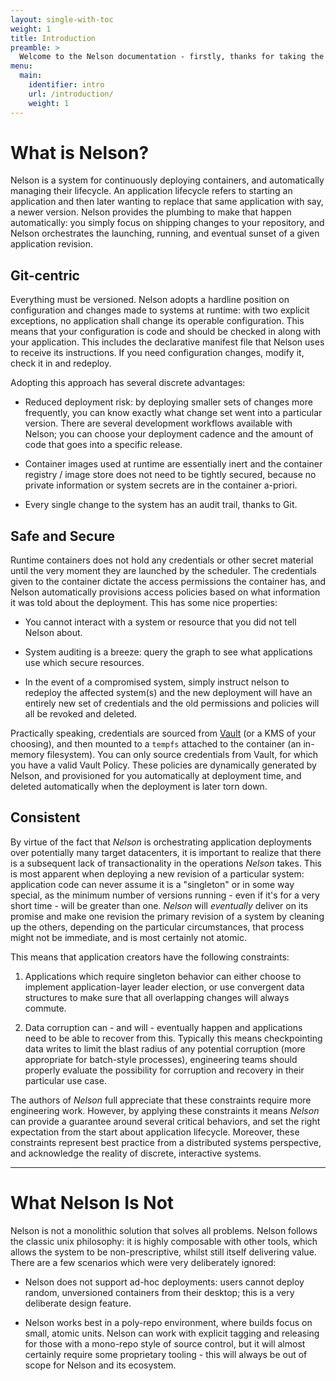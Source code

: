 ```yaml
---
layout: single-with-toc
weight: 1
title: Introduction
preamble: >
  Welcome to the Nelson documentation - firstly, thanks for taking the time to look into the project. This section contains information about what Nelson is, and the kinds of problems it can solve. If you're looking for practical user documentation, please [look at the detailed documentation](/documentation/) instead.
menu:
  main:
    identifier: intro
    url: /introduction/
    weight: 1
---
```


# What is Nelson?

Nelson is a system for continuously deploying containers, and automatically managing their lifecycle. An application lifecycle refers to starting an application and then later wanting to replace that same application with say, a newer version. Nelson provides the plumbing to make that happen automatically: you simply focus on shipping changes to your repository, and Nelson orchestrates the launching, running, and eventual sunset of a given application revision.

## Git-centric

Everything must be versioned. Nelson adopts a hardline position on configuration and changes made to systems at runtime: with two explicit exceptions, no application shall change its operable configuration. This means that your configuration is code and should be checked in along with your application. This includes the declarative manifest file that Nelson uses to receive its instructions. If you need configuration changes, modify it, check it in and redeploy.

Adopting this approach has several discrete advantages:

+ Reduced deployment risk: by deploying smaller sets of changes more frequently, you can know exactly what change set went into a particular version. There are several development workflows available with Nelson; you can choose your deployment cadence and the amount of code that goes into a specific release.

+ Container images used at runtime are essentially inert and the container registry / image store does not need to be tightly secured, because no private information or system secrets are in the container a-priori.

+ Every single change to the system has an audit trail, thanks to Git.

## Safe and Secure

Runtime containers does not hold any credentials or other secret material until the very moment they are launched by the scheduler. The credentials given to the container dictate the access permissions the container has, and Nelson automatically provisions access policies based on what information it was told about the deployment. This has some nice properties:

+ You cannot interact with a system or resource that you did not tell Nelson about.

+ System auditing is a breeze: query the graph to see what applications use which secure resources.

+ In the event of a compromised system, simply instruct nelson to redeploy the affected system(s) and the new deployment will have an entirely new set of credentials and the old permissions and policies will all be revoked and deleted.

Practically speaking, credentials are sourced from [Vault](https://www.vaultproject.io/) (or a KMS of your choosing), and then mounted to a `tempfs` attached to the container (an in-memory filesystem). You can only source credentials from Vault, for which you have a valid Vault Policy. These policies are dynamically generated by Nelson, and provisioned for you automatically at deployment time, and deleted automatically when the deployment is later torn down.

## Consistent

By virtue of the fact that *Nelson* is orchestrating application deployments over potentially many target datacenters, it is important to realize that there is a subsequent lack of transactionality in the operations *Nelson* takes. This is most apparent when deploying a new revision of a particular system: application code can never assume it is a "singleton" or in some way special, as the minimum number of versions running - even if it's for a very short time - will be greater than one. *Nelson* will *eventually* deliver on its promise and make one revision the primary revision of a system by cleaning up the others, depending on the particular circumstances, that process might not be immediate, and is most certainly not atomic.

This means that application creators have the following constraints:

1. Applications which require singleton behavior can either choose to implement application-layer leader election, or use convergent data structures to make sure that all overlapping changes will always commute.

2. Data corruption can - and will - eventually happen and applications need to be able to recover from this. Typically this means checkpointing data writes to limit the blast radius of any potential corruption (more appropriate for batch-style processes), engineering teams should properly evaluate the possibility for corruption and recovery in their particular use case.

The authors of *Nelson* full appreciate that these constraints require more engineering work. However, by applying these constraints it means *Nelson* can provide a guarantee around several critical behaviors, and set the right expectation from the start about application lifecycle. Moreover, these constraints represent best practice from a distributed systems perspective, and acknowledge the reality of discrete, interactive systems.

<hr />

# What Nelson Is Not

Nelson is not a monolithic solution that solves all problems. Nelson follows the classic unix philosophy: it is highly composable with other tools, which allows the system to be non-prescriptive, whilst still itself delivering value. There are a few scenarios which were very deliberately ignored:

+ Nelson does not support ad-hoc deployments: users cannot deploy random, unversioned containers from their desktop; this is a very deliberate design feature.

+ Nelson works best in a poly-repo environment, where builds focus on small, atomic units. Nelson can work with explicit tagging and releasing for those with a mono-repo style of source control, but it will almost certainly require some proprietary tooling - this will always be out of scope for Nelson and its ecosystem.
